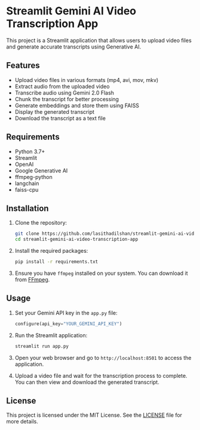 # Streamlit Gemini AI Video Transcription App

This project is a Streamlit application that allows users to upload video files and generate accurate transcripts using Generative AI.

## Features

- Upload video files in various formats (mp4, avi, mov, mkv)
- Extract audio from the uploaded video
- Transcribe audio using Gemini 2.0 Flash
- Chunk the transcript for better processing
- Generate embeddings and store them using FAISS
- Display the generated transcript
- Download the transcript as a text file

## Requirements

- Python 3.7+
- Streamlit
- OpenAI
- Google Generative AI
- ffmpeg-python
- langchain
- faiss-cpu

## Installation

1. Clone the repository:
    ```sh
    git clone https://github.com/lasithadilshan/streamlit-gemini-ai-video-transcription-app.git
    cd streamlit-gemini-ai-video-transcription-app
    ```

2. Install the required packages:
    ```sh
    pip install -r requirements.txt
    ```

3. Ensure you have `ffmpeg` installed on your system. You can download it from [FFmpeg](https://ffmpeg.org/download.html).

## Usage

1. Set your Gemini API key in the `app.py` file:
    ```python
    configure(api_key="YOUR_GEMINI_API_KEY")
    ```

2. Run the Streamlit application:
    ```sh
    streamlit run app.py
    ```

3. Open your web browser and go to `http://localhost:8501` to access the application.

4. Upload a video file and wait for the transcription process to complete. You can then view and download the generated transcript.

## License

This project is licensed under the MIT License. See the [LICENSE](LICENSE) file for more details.
